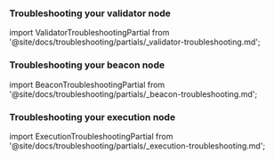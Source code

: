 ### Troubleshooting your validator node

import ValidatorTroubleshootingPartial from '@site/docs/troubleshooting/partials/_validator-troubleshooting.md';

<ValidatorTroubleshootingPartial />


### Troubleshooting your beacon node

import BeaconTroubleshootingPartial from '@site/docs/troubleshooting/partials/_beacon-troubleshooting.md';

<BeaconTroubleshootingPartial />


### Troubleshooting your execution node

import ExecutionTroubleshootingPartial from '@site/docs/troubleshooting/partials/_execution-troubleshooting.md';

<ExecutionTroubleshootingPartial />